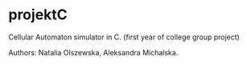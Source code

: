 # projektC
Cellular Automaton simulator in C. (first year of college group project)

Authors: Natalia Olszewska, Aleksandra Michalska.
